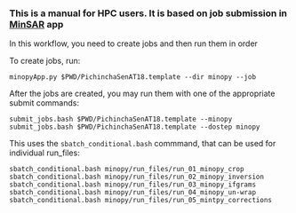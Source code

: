 ### This is a manual for HPC users. It is based on job submission in [MinSAR](https://github.com/geodesymiami/rsmas_insar) app

In this workflow, you need to create jobs and then run them in order

To create jobs, run:
```
minopyApp.py $PWD/PichinchaSenAT18.template --dir minopy --job
```
After the jobs are created, you may run them with one of the appropriate submit commands:
```
submit_jobs.bash $PWD/PichinchaSenAT18.template --minopy
submit_jobs.bash $PWD/PichinchaSenAT18.template --dostep minopy
```
This uses the `sbatch_conditional.bash` commmand, that can be used for individual run_files:

```
sbatch_conditional.bash minopy/run_files/run_01_minopy_crop 
sbatch_conditional.bash minopy/run_files/run_02_minopy_inversion
sbatch_conditional.bash minopy/run_files/run_03_minopy_ifgrams
sbatch_conditional.bash minopy/run_files/run_04_minopy_un-wrap
sbatch_conditional.bash minopy/run_files/run_05_mintpy_corrections
```
